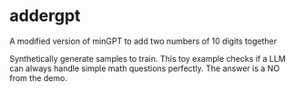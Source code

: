 # addergpt
A modified version of minGPT to add two numbers of 10 digits together

Synthetically generate samples to train. This toy example checks if a LLM can always handle simple math questions perfectly. The answer is a NO from the demo.
